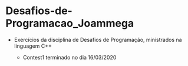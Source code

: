 # Desafios-de-Programacao_Joammega

- Exercícios da disciplina de Desafios de Programação, ministrados na linguagem C++

    - Contest1 terminado no dia 16/03/2020
